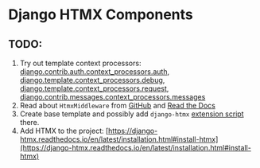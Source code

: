 # Django HTMX Components

## TODO:

1. Try out template context processors: [django.contrib.auth.context_processors.auth](https://docs.djangoproject.com/en/4.2/ref/templates/api/#django-contrib-auth-context-processors-auth), [django.template.context_processors.debug](https://docs.djangoproject.com/en/4.2/ref/templates/api/#django-template-context-processors-debug), [django.template.context_processors.request](https://docs.djangoproject.com/en/4.2/ref/templates/api/#django-template-context-processors-request), [django.contrib.messages.context_processors.messages](https://docs.djangoproject.com/en/4.2/ref/templates/api/#django-contrib-messages-context-processors-messages)
2. Read about `HtmxMiddleware` from [GitHub](https://github.com/adamchainz/django-htmx/blob/main/src/django_htmx/middleware.py) and [Read the Docs](https://django-htmx.readthedocs.io/en/latest/middleware.html)
3. Create base template and possibly add `django-htmx` [extension script](https://django-htmx.readthedocs.io/en/latest/extension_script.html) there.
4. Add HTMX to the project: [https://django-htmx.readthedocs.io/en/latest/installation.html#install-htmx](https://django-htmx.readthedocs.io/en/latest/installation.html#install-htmx)

